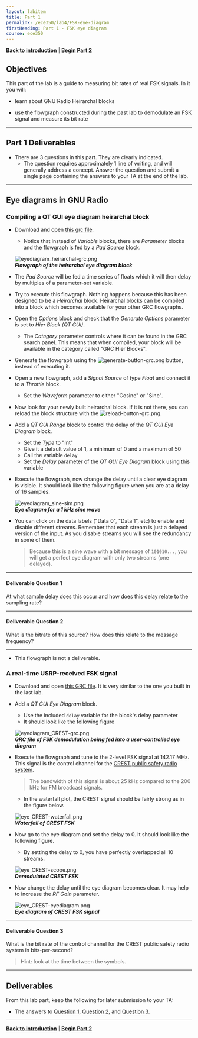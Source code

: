 ```yaml
---
layout: labitem
title: Part 1
permalink: /ece350/lab4/FSK-eye-diagram
firstHeading: Part 1 - FSK eye diagram
course: ece350
---
```


[**Back to introduction**](introduction.md) | [**Begin Part 2**](PSK-pulse-shaping.md)

## Objectives

This part of the lab is a guide to measuring bit rates of real FSK signals. In it you will:

- learn about GNU Radio Heirarchal blocks

- use the flowgraph constructed during the past lab to demodulate an FSK signal and measure its bit rate

---

## Part 1 Deliverables

- There are 3 questions in this part. They are clearly indicated.
  - The question requires approximately 1 line of writing, and will generally address a concept. Answer the question and submit a single page containing the answers to your TA at the end of the lab.

---

## Eye diagrams in GNU Radio

### Compiling a QT GUI eye diagram heirarchal block

- Download and open [this grc file](./data/heir-eyediagram.grc).
  - Notice that instead of *Variable* blocks, there are *Parameter* blocks and the flowgraph is fed by a *Pad Source* block.

  ![eyediagram_heirarchal-grc.png](./figures/eyediagram_heirarchal-grc.png)<br>
  __*Flowgraph of the heirarchal eye diagram block*__

- The *Pad Source* will be fed a time series of floats which it will then delay by multiples of a parameter-set variable.
  
- Try to execute this flowgraph. Nothing happens because this has been designed to be a _Heirarchal_ block. Heirarchal blocks can be compiled into a block which becomes available for your other GRC flowgraphs.

- Open the *Options* block and check that the *Generate Options* parameter is set to *Hier Block (QT GUI)*.
  - The *Category* parameter controls where it can be found in the GRC search panel. This means that when compiled, your block will be available in the category called "GRC Hier Blocks".
  
- Generate the flowgraph using the ![generate-button-grc.png](../intro/figures/tutorial1_generate2.png) button, instead of executing it.

- Open a new flowgraph, add a *Signal Source* of type *Float* and connect it to a *Throttle* block.
  - Set the *Waveform* parameter to either "Cosine" or "Sine".

- Now look for your newly built heirarchal block. If it is not there, you can reload the block structure with the ![reload-button-grc.png](./figures/reload-button-grc.png).

- Add a *QT GUI Range* block to control the delay of the *QT GUI Eye Diagram* block.
  - Set the *Type* to "Int"
  - Give it a default value of 1, a minimum of 0 and a maximum of 50
  - Call the variable `delay`
  - Set the *Delay* parameter of the *QT GUI Eye Diagram* block using this variable
  
- Execute the flowgraph, now change the delay until a clear eye diagram is visible. It should look like the following figure when you are at a delay of 16 samples.

  ![eyediagram_sine-sim.png](./figures/eyediagram_sine-sim.png)<br>
  __*Eye diagram for a 1 kHz sine wave*__

- You can click on the data labels ("Data 0", "Data 1", etc) to enable and disable different streams. Remember that each stream is just a delayed version of the input. As you disable streams you will see the redundancy in some of them.
  >Because this is a sine wave with a bit message of `101010...`, you will get a perfect eye diagram with only two streams (one delayed).

---

#### Deliverable Question 1

At what sample delay does this occur and how does this delay relate to the sampling rate?

---

#### Deliverable Question 2

What is the bitrate of this source? How does this relate to the message frequency?

---

- This flowgraph is not a deliverable.

### A real-time USRP-received FSK signal

- Download and open [this GRC file](./data/Incomplete-FSK-receiver.grc). It is very similar to the one you built in the last lab.

- Add a *QT GUI Eye Diagram* block.
  - Use the included `delay` variable for the block's delay parameter
  - It should look like the following figure

  ![eyediagram_CREST-grc.png](./figures/eyediagram_CREST-grc.png)<br>
  __*GRC file of FSK demodulation being fed into a user-controlled eye diagram*__

- Execute the flowgraph and tune to the 2-level FSK signal at 142.17 MHz. This signal is the control channel for the [CREST public safety radio system](http://www.crest.ca/).

  > The bandwidth of this signal is about 25 kHz compared to the 200 kHz for FM broadcast signals.

  - In the waterfall plot, the CREST signal should be fairly strong as in the figure below.

  ![eye_CREST-waterfall.png](./figures/eyediagram_CREST-waterfall.png)<br>
  __*Waterfall of CREST FSK*__

- Now go to the eye diagram and set the delay to 0. It should look like the following figure.
  - By setting the delay to 0, you have perfectly overlapped all 10 streams.

  ![eye_CREST-scope.png](./figures/eyediagram_CREST-scope.png)<br>
  __*Demodulated CREST FSK*__

- Now change the delay until the eye diagram becomes clear. It may help to increase the *RF Gain* parameter.

  ![eye_CREST-eyediagram.png](./figures/eyediagram_CREST-eyediagram.png)<br>
  __*Eye diagram of CREST FSK signal*__

---

#### Deliverable Question 3

What is the bit rate of the control channel for the CREST public safety radio system in bits-per-second?

> Hint: look at the time between the symbols.

---

## Deliverables

From this lab part, keep the following for later submission to your TA:

- The answers to [Question 1](#deliverable-question-1), [Question 2](#deliverable-question-2), and [Question 3](#deliverable-question-3).

---

[**Back to introduction**](introduction.md) | [**Begin Part 2**](PSK-pulse-shaping.md)
